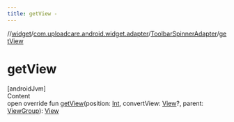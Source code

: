 ```yaml
---
title: getView -
---
```

//[widget](../../index.md)/[com.uploadcare.android.widget.adapter](../index.md)/[ToolbarSpinnerAdapter](index.md)/[getView](get-view.md)



# getView  
[androidJvm]  
Content  
open override fun [getView](get-view.md)(position: [Int](https://kotlinlang.org/api/latest/jvm/stdlib/kotlin/-int/index.html), convertView: [View](https://developer.android.com/reference/kotlin/android/view/View.html)?, parent: [ViewGroup](https://developer.android.com/reference/kotlin/android/view/ViewGroup.html)): [View](https://developer.android.com/reference/kotlin/android/view/View.html)  



